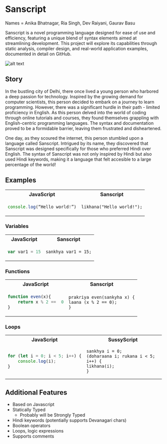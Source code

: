 # Sanscript

Names = Anika Bhatnagar, Ria Singh, Dev Raiyani, Gaurav Basu

Sanscript is a novel programming language designed for ease of use and efficiency, featuring a unique blend of syntax elements aimed at streamlining development. This project will explore its capabilities through static analysis, compiler design, and real-world application examples, documented in detail on GitHub.

![alt text](https://github.com/devrai21/Sanscript/blob/main/logo/IMG_3131.JPG "Logo Title Text 1")


## Story ##
In the bustling city of Delhi, there once lived a young person who harbored a deep passion for technology. Inspired by the growing demand for computer scientists, this person decided to embark on a journey to learn programming. However, there was a significant hurdle in their path - limited proficiency in English. As this person delved into the world of coding through online tutorials and courses, they found themselves grappling with English-centric programming languages. The syntax and documentation proved to be a formidable barrier, leaving them frustrated and disheartened.

One day, as they scoured the internet, this person stumbled upon a language called Sanscript. Intrigued by its name, they discovered that Sanscript was designed specifically for those who preferred Hindi over English. The syntax of Sanscript was not only inspired by Hindi but also used Hindi keywords, making it a language that felt accesible to a large percentage of the world!
## Examples

<table>
<tr> <th>JavaScript</th><th>Sanscript</th><tr>
</tr>
<td>
  

```javascript
console.log(“Hello world!”)
```

</td>

<td>

```
likhana("Hello world!");
```

</td>
</table>

### Variables

<table>
<tr> <th>JavaScript</th><th>Sanscript</th><tr>
</tr>
<td>

```javascript
var var1 = 15
```

</td>

<td>

```
sankhya var1 = 15;
```

</td>
</table>

### Functions

<table>
<tr> <th>JavaScript</th><th>Sanscript</th><tr>
</tr>
<td>
    
```javascript
function even(x){
    return x % 2 ==  0
}
```
</td>
<td>
    
```
prakriya even(sankyha x) {
laana (x % 2 == 0);
}
```
</td>
</table>


### Loops

<table>
<tr> <th>JavaScript</th><th>SussyScript</th><tr>
</tr>
<td>
    
```javascript
for (let i = 0; i < 5; i++) {
    console.log(i);
}
```
</td>
<td>
    
```
sankhya i = 0;
(doharaana i; rukana i < 5; i++) {
likhana(i);
}
```
</td>
</table>


## Additional Features ##
* Based on Javascript 
* Statically Typed
  * Probably will be Strongly Typed
* Hindi keywords (potentially supports Devanagari chars)
* Boolean operators
* Loops, logic expressions
* Supports comments

  
